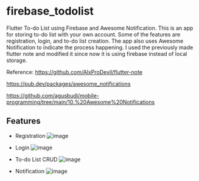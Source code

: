 # firebase_todolist

Flutter To-do List using Firebase and Awesome Notification. This is an app for storing to-do list with your own account. Some of the features are registration, login, and to-do list creation. The app also uses Awesome Notification to indicate the process happening. I used the previously made flutter note and modified it since now it is using firebase instead of local storage.

Reference:
https://github.com/AlxProDevil/flutter-note

https://pub.dev/packages/awesome_notifications

https://github.com/agusbudi/mobile-programming/tree/main/10.%20Awesome%20Notifications

## Features

- Registration
  ![image](https://github.com/user-attachments/assets/b8ce23c3-2c5d-4118-8150-124365aba358)

- Login
  ![image](https://github.com/user-attachments/assets/5ee7905a-0f1a-49b6-8d3e-331024f0a9a0)

- To-do List CRUD
  ![image](https://github.com/user-attachments/assets/000f546c-c383-4cdd-aa2f-30a9c01d7dc9)

- Notification
  ![image](https://github.com/user-attachments/assets/7c4e18d7-2c89-4355-8026-0d0812252516)


